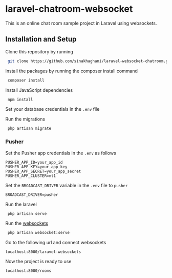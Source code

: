 # laravel-chatroom-websocket
This is an online chat room sample project in Laravel using websockets.

## Installation and Setup

Clone this repository by running
```bash
 git clone https://github.com/sinakhaghani/laravel-websocket-chatroom.git
```
Install the packages by running the composer install command
```bash
 composer install
```

Install JavaScript dependencies
```bash
 npm install
```

Set your database credentials in the `.env` file

Run the migrations
```bash
 php artisan migrate
```

### Pusher
Set the Pusher app credentials in the `.env` as follows
```
PUSHER_APP_ID=your_app_id
PUSHER_APP_KEY=your_app_key
PUSHER_APP_SECRET=your_app_secret
PUSHER_APP_CLUSTER=mt1
```
Set the `BROADCAST_DRIVER` variable in the `.env` file to `pusher`
```base
BROADCAST_DRIVER=pusher
```

Run the laravel
```bash
 php artisan serve
```

Run the [websockets](https://beyondco.de/docs/laravel-websockets/getting-started/introduction)
```bash
 php artisan websocket:serve
```

Go to the following url and connect websockets
```base
localhost:8000/laravel-websockets
```

Now the project is ready to use
```base
localhost:8000/rooms
```
